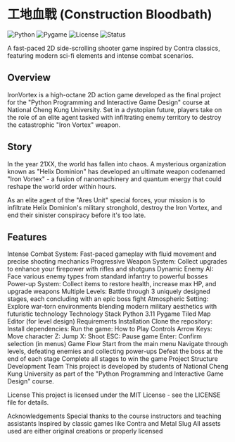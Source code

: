 # 工地血戰 (Construction Bloodbath)

<img alt="Python" src="https://img.shields.io/badge/python-3.11-blue.svg"> <img alt="Pygame" src="https://img.shields.io/badge/pygame-latest-green.svg"> <img alt="License" src="https://img.shields.io/badge/license-MIT-red.svg"> <img alt="Status" src="https://img.shields.io/badge/status-development-yellow.svg">

A fast-paced 2D side-scrolling shooter game inspired by Contra classics, featuring modern sci-fi elements and intense combat scenarios.

## Overview

IronVortex is a high-octane 2D action game developed as the final project for the "Python Programming and Interactive Game Design" course at National Cheng Kung University. Set in a dystopian future, players take on the role of an elite agent tasked with infiltrating enemy territory to destroy the catastrophic "Iron Vortex" weapon.

## Story

In the year 21XX, the world has fallen into chaos. A mysterious organization known as "Helix Dominion" has developed an ultimate weapon codenamed "Iron Vortex" - a fusion of nanomachinery and quantum energy that could reshape the world order within hours.

As an elite agent of the "Ares Unit" special forces, your mission is to infiltrate Helix Dominion's military stronghold, destroy the Iron Vortex, and end their sinister conspiracy before it's too late.

## Features

Intense Combat System: Fast-paced gameplay with fluid movement and precise shooting mechanics
Progressive Weapon System: Collect upgrades to enhance your firepower with rifles and shotguns
Dynamic Enemy AI: Face various enemy types from standard infantry to powerful bosses
Power-up System: Collect items to restore health, increase max HP, and upgrade weapons
Multiple Levels: Battle through 3 uniquely designed stages, each concluding with an epic boss fight
Atmospheric Setting: Explore war-torn environments blending modern military aesthetics with futuristic technology
Technology Stack
Python 3.11
Pygame
Tiled Map Editor (for level design)
Requirements
Installation
Clone the repository:
Install dependencies:
Run the game:
How to Play
Controls
Arrow Keys: Move character
Z: Jump
X: Shoot
ESC: Pause game
Enter: Confirm selection (in menus)
Game Flow
Start from the main menu
Navigate through levels, defeating enemies and collecting power-ups
Defeat the boss at the end of each stage
Complete all stages to win the game
Project Structure
Development Team
This project is developed by students of National Cheng Kung University as part of the "Python Programming and Interactive Game Design" course.

License
This project is licensed under the MIT License - see the LICENSE file for details.

Acknowledgements
Special thanks to the course instructors and teaching assistants
Inspired by classic games like Contra and Metal Slug
All assets used are either original creations or properly licensed